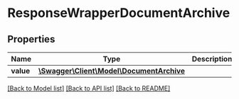 # ResponseWrapperDocumentArchive

## Properties
Name | Type | Description | Notes
------------ | ------------- | ------------- | -------------
**value** | [**\Swagger\Client\Model\DocumentArchive**](DocumentArchive.md) |  | [optional] 

[[Back to Model list]](../README.md#documentation-for-models) [[Back to API list]](../README.md#documentation-for-api-endpoints) [[Back to README]](../README.md)


